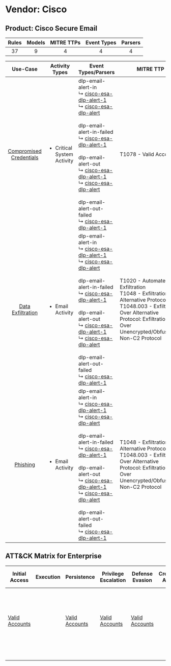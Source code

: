 Vendor: Cisco
=============
Product: Cisco Secure Email
---------------------------
| Rules | Models | MITRE TTPs | Event Types | Parsers |
|:-----:|:------:|:----------:|:-----------:|:-------:|
|  37   |   9    |     4      |      4      |    4    |

|                                  Use-Case                                  | Activity Types                             | Event Types/Parsers                                                                                                                                                                                                                                                                                                                                                                                                                                                                                                                                                                                  | MITRE TTP                                                                                                                                                                                            | Content                                                                                                                |
|:--------------------------------------------------------------------------:| ------------------------------------------ | ---------------------------------------------------------------------------------------------------------------------------------------------------------------------------------------------------------------------------------------------------------------------------------------------------------------------------------------------------------------------------------------------------------------------------------------------------------------------------------------------------------------------------------------------------------------------------------------------------- | ---------------------------------------------------------------------------------------------------------------------------------------------------------------------------------------------------- | ---------------------------------------------------------------------------------------------------------------------- |
| [Compromised Credentials](../../../UseCases/uc_compromised_credentials.md) | <ul><li>Critical System Activity</li></ul> |  dlp-email-alert-in<br> ↳ [cisco-esa-dlp-alert-1](Parsers/parserContent_cisco-esa-dlp-alert-1.md)<br> ↳ [cisco-esa-dlp-alert](Parsers/parserContent_cisco-esa-dlp-alert.md)<br><br> dlp-email-alert-in-failed<br> ↳ [cisco-esa-dlp-alert-1](Parsers/parserContent_cisco-esa-dlp-alert-1.md)<br><br> dlp-email-alert-out<br> ↳ [cisco-esa-dlp-alert-1](Parsers/parserContent_cisco-esa-dlp-alert-1.md)<br> ↳ [cisco-esa-dlp-alert](Parsers/parserContent_cisco-esa-dlp-alert.md)<br><br> dlp-email-alert-out-failed<br> ↳ [cisco-esa-dlp-alert-1](Parsers/parserContent_cisco-esa-dlp-alert-1.md)<br> | T1078 - Valid Accounts<br>                                                                                                                                                                           | [<ul><li>1 Rules</li></ul>](Rules_Models/r_m_cisco_cisco_secure_email_Compromised_Credentials.md)                      |
|       [Data Exfiltration](../../../UseCases/uc_data_exfiltration.md)       | <ul><li>Email Activity</li></ul>           |  dlp-email-alert-in<br> ↳ [cisco-esa-dlp-alert-1](Parsers/parserContent_cisco-esa-dlp-alert-1.md)<br> ↳ [cisco-esa-dlp-alert](Parsers/parserContent_cisco-esa-dlp-alert.md)<br><br> dlp-email-alert-in-failed<br> ↳ [cisco-esa-dlp-alert-1](Parsers/parserContent_cisco-esa-dlp-alert-1.md)<br><br> dlp-email-alert-out<br> ↳ [cisco-esa-dlp-alert-1](Parsers/parserContent_cisco-esa-dlp-alert-1.md)<br> ↳ [cisco-esa-dlp-alert](Parsers/parserContent_cisco-esa-dlp-alert.md)<br><br> dlp-email-alert-out-failed<br> ↳ [cisco-esa-dlp-alert-1](Parsers/parserContent_cisco-esa-dlp-alert-1.md)<br> | T1020 - Automated Exfiltration<br>T1048 - Exfiltration Over Alternative Protocol<br>T1048.003 - Exfiltration Over Alternative Protocol: Exfiltration Over Unencrypted/Obfuscated Non-C2 Protocol<br> | [<ul><li>36 Rules</li></ul><ul><li>9 Models</li></ul>](Rules_Models/r_m_cisco_cisco_secure_email_Data_Exfiltration.md) |
|                [Phishing](../../../UseCases/uc_phishing.md)                | <ul><li>Email Activity</li></ul>           |  dlp-email-alert-in<br> ↳ [cisco-esa-dlp-alert-1](Parsers/parserContent_cisco-esa-dlp-alert-1.md)<br> ↳ [cisco-esa-dlp-alert](Parsers/parserContent_cisco-esa-dlp-alert.md)<br><br> dlp-email-alert-in-failed<br> ↳ [cisco-esa-dlp-alert-1](Parsers/parserContent_cisco-esa-dlp-alert-1.md)<br><br> dlp-email-alert-out<br> ↳ [cisco-esa-dlp-alert-1](Parsers/parserContent_cisco-esa-dlp-alert-1.md)<br> ↳ [cisco-esa-dlp-alert](Parsers/parserContent_cisco-esa-dlp-alert.md)<br><br> dlp-email-alert-out-failed<br> ↳ [cisco-esa-dlp-alert-1](Parsers/parserContent_cisco-esa-dlp-alert-1.md)<br> | T1048 - Exfiltration Over Alternative Protocol<br>T1048.003 - Exfiltration Over Alternative Protocol: Exfiltration Over Unencrypted/Obfuscated Non-C2 Protocol<br>                                   | [<ul><li>7 Rules</li></ul><ul><li>2 Models</li></ul>](Rules_Models/r_m_cisco_cisco_secure_email_Phishing.md)           |

ATT&CK Matrix for Enterprise
----------------------------
| Initial Access                                                      | Execution | Persistence                                                         | Privilege Escalation                                                | Defense Evasion                                                     | Credential Access | Discovery | Lateral Movement | Collection | Command and Control | Exfiltration                                                                                                                                                                                                                                                                                                                    | Impact |
| ------------------------------------------------------------------- | --------- | ------------------------------------------------------------------- | ------------------------------------------------------------------- | ------------------------------------------------------------------- | ----------------- | --------- | ---------------- | ---------- | ------------------- | ------------------------------------------------------------------------------------------------------------------------------------------------------------------------------------------------------------------------------------------------------------------------------------------------------------------------------- | ------ |
| [Valid Accounts](https://attack.mitre.org/techniques/T1078)<br><br> |           | [Valid Accounts](https://attack.mitre.org/techniques/T1078)<br><br> | [Valid Accounts](https://attack.mitre.org/techniques/T1078)<br><br> | [Valid Accounts](https://attack.mitre.org/techniques/T1078)<br><br> |                   |           |                  |            |                     | [Exfiltration Over Alternative Protocol](https://attack.mitre.org/techniques/T1048)<br><br>[Exfiltration Over Alternative Protocol: Exfiltration Over Unencrypted/Obfuscated Non-C2 Protocol](https://attack.mitre.org/techniques/T1048/003)<br><br>[Automated Exfiltration](https://attack.mitre.org/techniques/T1020)<br><br> |        |